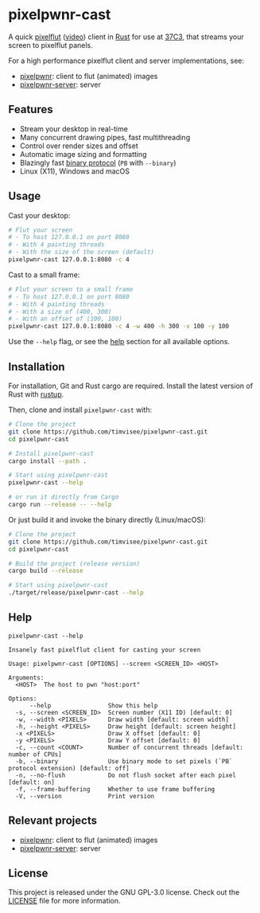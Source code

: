 # pixelpwnr-cast

A quick [pixelflut][pixelflut] ([video][pixelflut-video]) client in
[Rust][rust] for use at [37C3][37C3], that streams your screen to pixelflut panels.

For a high performance pixelflut client and server implementations, see:
- [pixelpwnr][pixelpwnr]: client to flut (animated) images
- [pixelpwnr-server][pixelpwnr-server]: server

## Features

* Stream your desktop in real-time
* Many concurrent drawing pipes, fast multithreading
* Control over render sizes and offset
* Automatic image sizing and formatting
* Blazingly fast [binary protocol](https://github.com/timvisee/pixelpwnr-server#the-binary-px-command) (`PB` with `--binary`)
* Linux (X11), Windows and macOS

## Usage

Cast your desktop:
```bash
# Flut your screen
# - To host 127.0.0.1 on port 8080
# - With 4 painting threads
# - With the size of the screen (default)
pixelpwnr-cast 127.0.0.1:8080 -c 4
```

Cast to a small frame:
```bash
# Flut your screen to a small frame
# - To host 127.0.0.1 on port 8080
# - With 4 painting threads
# - With a size of (400, 300)
# - With an offset of (100, 100)
pixelpwnr-cast 127.0.0.1:8080 -c 4 -w 400 -h 300 -x 100 -y 100
```

Use the `--help` flag, or see the [help](#help) section for all available
options.

## Installation

For installation, Git and Rust cargo are required.
Install the latest version of Rust with [rustup][rustup].

Then, clone and install `pixelpwnr-cast` with:

```bash
# Clone the project
git clone https://github.com/timvisee/pixelpwnr-cast.git
cd pixelpwnr-cast

# Install pixelpwnr-cast
cargo install --path .

# Start using pixelpwnr-cast
pixelpwnr-cast --help

# or run it directly from Cargo
cargo run --release -- --help
```

Or just build it and invoke the binary directly (Linux/macOS):

```bash
# Clone the project
git clone https://github.com/timvisee/pixelpwnr-cast.git
cd pixelpwnr-cast

# Build the project (release version)
cargo build --release

# Start using pixelpwnr-cast
./target/release/pixelpwnr-cast --help
```

## Help

```text
pixelpwnr-cast --help

Insanely fast pixelflut client for casting your screen

Usage: pixelpwnr-cast [OPTIONS] --screen <SCREEN_ID> <HOST>

Arguments:
  <HOST>  The host to pwn "host:port"

Options:
      --help                Show this help
  -s, --screen <SCREEN_ID>  Screen number (X11 ID) [default: 0]
  -w, --width <PIXELS>      Draw width [default: screen width]
  -h, --height <PIXELS>     Draw height [default: screen height]
  -x <PIXELS>               Draw X offset [default: 0]
  -y <PIXELS>               Draw Y offset [default: 0]
  -c, --count <COUNT>       Number of concurrent threads [default: number of CPUs]
  -b, --binary              Use binary mode to set pixels (`PB` protocol extension) [default: off]
  -n, --no-flush            Do not flush socket after each pixel [default: on]
  -f, --frame-buffering     Whether to use frame buffering
  -V, --version             Print version
```

## Relevant projects

- [pixelpwnr][pixelpwnr]: client to flut (animated) images
- [pixelpwnr-server][pixelpwnr-server]: server

## License

This project is released under the GNU GPL-3.0 license.
Check out the [LICENSE](LICENSE) file for more information.


[37C3]: https://events.ccc.de/congress/2023/infos/startpage.html
[pixelflut]: https://cccgoe.de/wiki/Pixelflut
[pixelflut-video]: https://vimeo.com/92827556/
[pixelpwnr]: https://github.com/timvisee/pixelpwnr
[pixelpwnr-server]: https://github.com/timvisee/pixelpwnr-server
[rust]: https://www.rust-lang.org/
[rustup]: https://rustup.rs/
